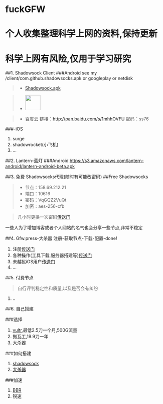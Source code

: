 # fuckGFW
# 个人收集整理科学上网的资料,保持更新
科学上网有风险,仅用于学习研究
===================

##1. Shadowsock Client
###Android
see my /client/com.github.shadowsocks.apk or googleplay or netdisk
>- [Shadowsock.apk](/client/com.github.shadowsocks.apk)

>- <a href="https://play.google.com/store/apps/details?id=com.github.shadowsocks"><img src="https://play.google.com/intl/en_us/badges/images/generic/en-play-badge.png" height="48"></a>

>- 百度云 链接：http://pan.baidu.com/s/1mhhOVFU 密码：ss76

###-iOS
1. surge
2. shadowrocket(小飞机)
3. ...

##2. Lantern-蓝灯
###Android
https://s3.amazonaws.com/lantern-android/lantern-android-beta.apk


##3. 免费 Shadowsocks代理(随时有可能改密码)
##Free Shadowsocks 
 
  
> - 节点：158.69.212.21
> - 端口：10616
> - 密码：VqGQZ2VuQt
> - 加密：aes-256-cfb

> 几小时更换一次密码[传送门](http://ss.ishadowx.com/)

一些人为了增加博客或者个人网站的名气也会分享一些节点,非常不稳定


##4. Gfw.press-大杀器
  注册-获取节点-下载-配置-done!
  1. 注册[传送门](https://gfw.press)
  2. 各种操作(工具下载,服务器搭建等)[传送门](https://gfw.press/blog/?p=2047)
  3. 未越狱iOS用户[传送门](http://blog.wateroot.com/ios/ios-use-gfw-press.html)
  4. ...

##5. 付费节点
> 自行评判稳定性和质量,以及是否会有纠纷
1. ..

##6. 自己搭建

###选择
1. [vultr](http://www.vultr.com/?ref=7135423),最低2.5刀一个月,500G流量
2. 搬瓦工,19.9刀一年
3. 大杀器

###如何搭建
1. [shadowsock](http://blog.wateroot.com/linux/vultr-install-shadowsock.html)
2. [大杀器](https://gfw.press/blog/?p=21)

###加速
1. [BBR](http://blog.wateroot.com/linux/linux-shadowsocks-bbr.html)
2. 锐速
 
